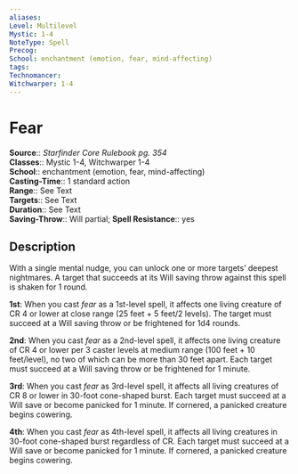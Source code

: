 ```yaml
---
aliases: 
Level: Multilevel
Mystic: 1-4
NoteType: Spell
Precog: 
School: enchantment (emotion, fear, mind-affecting)  
tags: 
Technomancer: 
Witchwarper: 1-4
---
```


# Fear

**Source**:: _Starfinder Core Rulebook pg. 354_  
**Classes**:: Mystic 1-4, Witchwarper 1-4  
**School**:: enchantment (emotion, fear, mind-affecting)  
**Casting-Time**:: 1 standard action  
**Range**:: See Text  
**Targets**:: See Text  
**Duration**:: See Text  
**Saving-Throw**:: Will partial;
**Spell Resistance**:: yes

## Description

With a single mental nudge, you can unlock one or more targets’ deepest nightmares. A target that succeeds at its Will saving throw against this spell is shaken for 1 round.

**1st**: When you cast _fear_ as a 1st-level spell, it affects one living creature of CR 4 or lower at close range (25 feet + 5 feet/2 levels). The target must succeed at a Will saving throw or be frightened for 1d4 rounds.

**2nd**: When you cast _fear_ as a 2nd-level spell, it affects one living creature of CR 4 or lower per 3 caster levels at medium range (100 feet + 10 feet/level), no two of which can be more than 30 feet apart. Each target must succeed at a Will saving throw or be frightened for 1 minute.

**3rd**: When you cast _fear_ as 3rd-level spell, it affects all living creatures of CR 8 or lower in 30-foot cone-shaped burst. Each target must succeed at a Will save or become panicked for 1 minute. If cornered, a panicked creature begins cowering.

**4th**: When you cast _fear_ as 4th-level spell, it affects all living creatures in 30-foot cone-shaped burst regardless of CR. Each target must succeed at a Will save or become panicked for 1 minute. If cornered, a panicked creature begins cowering.
